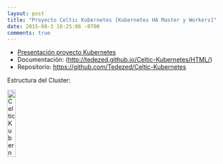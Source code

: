```yaml
---
layout: post
title: "Proyecto Celtic Kubernetes [Kubernetes HA Master y Workers]"
date: 2015-08-3 16:25:06 -0700
comments: true
---
```


- [Presentación proyecto Kubernetes](http://slides.com/tedezed/deck-1#/)
- Documentación: (http://tedezed.github.io/Celtic-Kubernetes/HTML/)
- Repositorio: https://github.com/Tedezed/Celtic-Kubernetes

Estructura del Cluster:

<img src="https://raw.githubusercontent.com/Tedezed/Celtic-Kubernetes/master/HTML/Imagenes/topo2.jpg" alt="Celtic Kubernetes" height="20%" width="20%" />